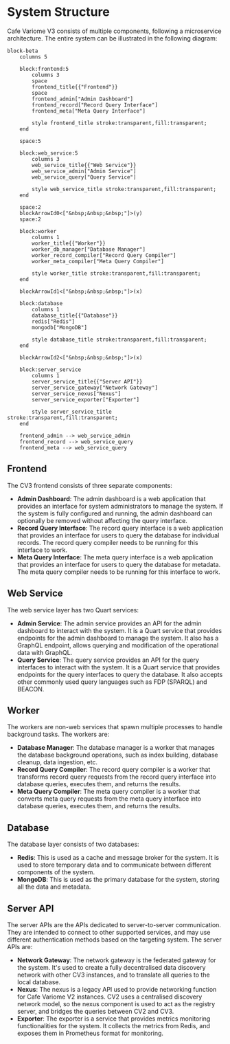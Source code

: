 # System Structure

Cafe Variome V3 consists of multiple components, following a microservice architecture. The entire system can be illustrated in the following diagram:

```mermaid
block-beta
    columns 5
    
    block:frontend:5
        columns 3
        space
        frontend_title{{"Frontend"}}
        space
        frontend_admin["Admin Dashboard"]
        frontend_record["Record Query Interface"]
        frontend_meta["Meta Query Interface"]
        
        style frontend_title stroke:transparent,fill:transparent;
    end
    
    space:5
    
    block:web_service:5
        columns 3
        web_service_title{{"Web Service"}}
        web_service_admin["Admin Service"]
        web_service_query["Query Service"]
        
        style web_service_title stroke:transparent,fill:transparent;
    end
    
    space:2
    blockArrowId0<["&nbsp;&nbsp;&nbsp;"]>(y)
    space:2
    
    block:worker
        columns 1
        worker_title{{"Worker"}}
        worker_db_manager["Database Manager"]
        worker_record_compiler["Record Query Compiler"]
        worker_meta_compiler["Meta Query Compiler"]
        
        style worker_title stroke:transparent,fill:transparent;
    end

    blockArrowId1<["&nbsp;&nbsp;&nbsp;"]>(x)

    block:database
        columns 1
        database_title{{"Database"}}
        redis["Redis"]
        mongodb["MongoDB"]
        
        style database_title stroke:transparent,fill:transparent;
    end

    blockArrowId2<["&nbsp;&nbsp;&nbsp;"]>(x)
    
    block:server_service
        columns 1
        server_service_title{{"Server API"}}
        server_service_gateway["Network Gateway"]
        server_service_nexus["Nexus"]
        server_service_exporter["Exporter"]
        
        style server_service_title stroke:transparent,fill:transparent;
    end

    frontend_admin --> web_service_admin
    frontend_record --> web_service_query
    frontend_meta --> web_service_query
```

## Frontend

The CV3 frontend consists of three separate components:

- **Admin Dashboard**: The admin dashboard is a web application that provides an interface for system administrators to manage the system. If the system is fully configured and running, the admin dashboard can optionally be removed without affecting the query interface.
- **Record Query Interface**: The record query interface is a web application that provides an interface for users to query the database for individual records. The record query compiler needs to be running for this interface to work.
- **Meta Query Interface**: The meta query interface is a web application that provides an interface for users to query the database for metadata. The meta query compiler needs to be running for this interface to work.

## Web Service

The web service layer has two Quart services:

- **Admin Service**: The admin service provides an API for the admin dashboard to interact with the system. It is a Quart service that provides endpoints for the admin dashboard to manage the system. It also has a GraphQL endpoint, allows querying and modification of the operational data with GraphQL.
- **Query Service**: The query service provides an API for the query interfaces to interact with the system. It is a Quart service that provides endpoints for the query interfaces to query the database. It also accepts other commonly used query languages such as FDP (SPARQL) and BEACON.

## Worker

The workers are non-web services that spawn multiple processes to handle background tasks. The workers are:

- **Database Manager**: The database manager is a worker that manages the database background operations, such as index building, database cleanup, data ingestion, etc.
- **Record Query Compiler**: The record query compiler is a worker that transforms record query requests from the record query interface into database queries, executes them, and returns the results.
- **Meta Query Compiler**: The meta query compiler is a worker that converts meta query requests from the meta query interface into database queries, executes them, and returns the results.

## Database

The database layer consists of two databases:

- **Redis**: This is used as a cache and message broker for the system. It is used to store temporary data and to communicate between different components of the system.
- **MongoDB**: This is used as the primary database for the system, storing all the data and metadata.

## Server API

The server APIs are the APIs dedicated to server-to-server communication. They are intended to connect to other supported services, and may use different authentication methods based on the targeting system. The server APIs are:

- **Network Gateway**: The network gateway is the federated gateway for the system. It's used to create a fully decentralised data discovery network with other CV3 instances, and to translate all queries to the local database.
- **Nexus**: The nexus is a legacy API used to provide networking function for Cafe Variome V2 instances. CV2 uses a centralised discovery network model, so the nexus component is used to act as the registry server, and bridges the queries between CV2 and CV3.
- **Exporter**: The exporter is a service that provides metrics monitoring functionalities for the system. It collects the metrics from Redis, and exposes them in Prometheus format for monitoring.


<seealso>
    <category ref="related">
        <a href="file-structure.md"/>
        <a href="convention.md"/>
        <a href="data-model.md"/>
    </category>
</seealso>